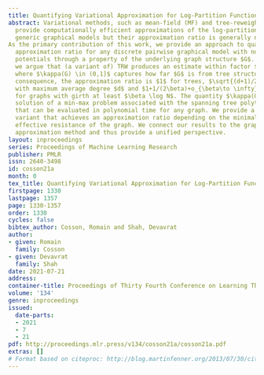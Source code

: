 ```yaml
---
title: Quantifying Variational Approximation for Log-Partition Function
abstract: Variational methods, such as mean-field (MF) and tree-reweighted (TRW),
  provide computationally efficient approximations of the log-partition function for
  generic graphical models but their approximation ratio is generally not quantified. 
As the primary contribution of this work, we provide an approach to quantify their
  approximation ratio for any discrete pairwise graphical model with non-negative
  potentials through a property of the underlying graph structure $G$. Specifically,
  we argue that (a variant of) TRW produces an estimate within factor $1/\sqrt{\kappa(G)}$
  where $\kappa(G) \in (0,1]$ captures how far $G$ is from tree structure. As a
  consequence, the approximation ratio is $1$ for trees, $\sqrt{(d+1)/2}$ for graphs
  with maximum average degree $d$ and $1+1/(2\beta)+o_{\beta\to \infty}(1/\beta)$
  for graphs with girth at least $\beta \log N$. The quantity $\kappa(G)$ is the
  solution of a min-max problem associated with the spanning tree polytope of $G$
  that can be evaluated in polynomial time for any graph. We provide a near linear-time
  variant that achieves an approximation ratio depending on the minimal (across edges)
  effective resistance of the graph. We connect our results to the graph partition
  approximation method and thus provide a unified perspective.
layout: inproceedings
series: Proceedings of Machine Learning Research
publisher: PMLR
issn: 2640-3498
id: cosson21a
month: 0
tex_title: Quantifying Variational Approximation for Log-Partition Function
firstpage: 1330
lastpage: 1357
page: 1330-1357
order: 1330
cycles: false
bibtex_author: Cosson, Romain and Shah, Devavrat
author:
- given: Romain
  family: Cosson
- given: Devavrat
  family: Shah
date: 2021-07-21
address:
container-title: Proceedings of Thirty Fourth Conference on Learning Theory
volume: '134'
genre: inproceedings
issued:
  date-parts:
  - 2021
  - 7
  - 21
pdf: http://proceedings.mlr.press/v134/cosson21a/cosson21a.pdf
extras: []
# Format based on citeproc: http://blog.martinfenner.org/2013/07/30/citeproc-yaml-for-bibliographies/
---
```

